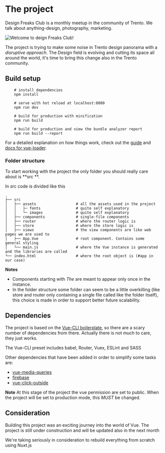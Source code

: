 # The project

Design Freaks Club is a monthly meetup in the community of Trento.
We talk about anything-design, photography, marketing.

![Welcome to deign Freaks Club!](https://i.imgur.com/AsGBGS8.gif)

The project is trying to make some noise in Trento design panorama with a _disruptive approach_.
The Design field is evolving and cutting its space all around the world, it's time to bring this change also in the Trento community.


## Build setup

        # install dependencies
        npm install

        # serve with hot reload at localhost:8080
        npm run dev

        # build for production with minification
        npm run build

        # build for production and view the bundle analyzer report
        npm run build --report

For a detailed explanation on how things work, check out the [guide](http://vuejs-templates.github.io/webpack/) and [docs for vue-loader](http://vuejs.github.io/vue-loader).


### Folder structure

To start working with the project the only folder you should really care about is **src **.

In src code is divided like this

    .
    ├── src
    │   ├── assets                  # all the assets used in the project
    │   │   ├─ fonts                # quite self explanatory
    │   │   └─ images               # quite self explanatory
    │   ├── components              # single-file components
    │   ├── router                  # where the router logic is
    │   ├── store                   # where the store logic is
    │   ├── views                   # the view components are like web pages we are used to
    │   ├── App.Vue                 # root component. Contains some general styling
    │   └── main.js                 # where the Vue instance is generated and the libraries are called
    └── index.html                  # where the root object is (#app in our case)

**Notes**

- Components starting with _The_ are meant to appear only once in the instance.
- In the folder structure some folder can seem to be a little overkilling (like store and router only containing a single file called like the folder itself), this choice is made in order to support better future scalability.

## Dependencies

The project is based on the [Vue-CLI boilerplate](https://cli.vuejs.org/), so there are a scary number of dependencies from there. Actually there is not much to care, they just works.

The Vue-CLI preset includes babel, Router, Vuex, ESLint and SASS

Other dependencies that have been added in order to simplify some tasks are:

- [vue-media-queries](https://www.npmjs.com/package/vue-media-queries)
- [firebase](https://www.npmjs.com/package/firebase)
- [vue-click-outside](https://www.npmjs.com/package/vue-click-outside)

**Note**
At this stage of the project the vue permission are set to public. When the project will be set to production mode, this _MUST_ be changed.

## Consideration

Building this project was an exciting journey into the world of Vue. The project is still under construction and will be updated also in the next month

We\'re taking seriously in consideration to rebuild everything from scratch using Nuxt.js
